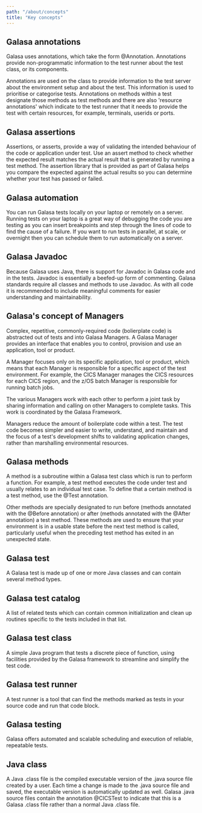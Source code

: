 ```yaml
---
path: "/about/concepts"
title: "Key concepts"
---
```


## Galasa annotations
Galasa uses annotations, which take the form @Annotation. Annotations provide non-programmatic information to the test runner about the test class, or its components.

Annotations are used on the class to provide information to the test server about the environment setup and about the test. This information is  used to prioritise or categorise tests. Annotations on methods within a test designate those methods as test methods and there are also 'resource annotations' which indicate to the test runner that it needs to provide the test with certain resources, for example, terminals, userids or ports. 

## Galasa assertions
Assertions, or asserts, provide a way of validating the intended behaviour of the code or application under test. Use an assert method to check whether the expected result matches the actual result that is generated by running a test method. The assertion library that is provided as part of Galasa helps you compare the expected against the actual results so you can determine whether your test has passed or failed. 

## Galasa automation
You can run Galasa tests locally on your laptop or remotely on a server. Running tests on your laptop is a great way of debugging the code you are testing as you can insert breakpoints and step through the lines of code to find the cause of a failure. If you want to run tests in parallel, at scale, or overnight then you can schedule them to run automatically on a server. 

## Galasa Javadoc  
Because  Galasa uses Java, there is support for Javadoc in Galasa code and in the tests. Javadoc is essentially a beefed-up form of commenting. Galasa standards require all classes and methods to use Javadoc. As with all code it is recommended to include meaningful comments for easier understanding and maintainability. 

## Galasa's concept of Managers
Complex, repetitive, commonly-required code (bolierplate code) is abstracted out of tests and into Galasa Managers. A Galasa Manager provides an interface that enables you to control, provision and use an application, tool or product.

A Manager focuses only on its specific application, tool or product, which means that each Manager is responsible for a specific aspect of the test environment. For example, the CICS Manager manages the CICS resources for each CICS region, and the z/OS batch Manager is responsible for running batch jobs.

The various Managers work with each other to perform a joint task by sharing information and calling on other Managers to complete tasks. This work is coordinated by the Galasa Framework. 

Managers reduce the amount of boilerplate code within a test. The test code becomes simpler and easier to write, understand, and maintain and the focus of a test's development shifts to validating application changes, rather than marshalling environmental resources.

## Galasa methods
A method is a subroutine within a Galasa test class which is run to perform a function. For example, a test method executes the code under test and usually relates to an individual test case. To define that a certain method is a test method, use the @Test annotation.

Other methods are specially designated to run before (methods annotated with the @Before annotation) or after (methods annotated with the @After annotation) a test method. These methods are used to ensure that your environment is in a usable state before the next test method is called, particularly useful when the preceding test method has exited in an unexpected state. 

## Galasa test
A Galasa test is made up of one or more Java classes and can contain several method types.

## Galasa test catalog
A list of related tests which can contain common initialization and clean up routines specific to the tests included in that list. 

## Galasa test class
A simple Java program that tests a discrete piece of function, using facilities provided by the Galasa framework to streamline and simplify the test code.

## Galasa test runner
A test runner is a tool that can find the methods marked as tests in your source code and run that code block. 

## Galasa testing
Galasa offers automated and scalable scheduling and execution of reliable, repeatable tests. 

## Java class
A Java .class file is the compiled executable version of the .java source file created by a user. Each time a change is made to the .java source file and saved, the executable version is automatically updated as well. Galasa .java source files contain the annotation @CICSTest to indicate that this is a Galasa .class file rather than a normal Java .class file.



